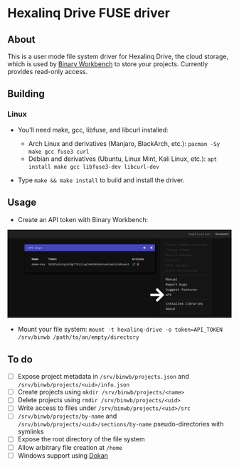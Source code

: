 # Hexalinq Drive FUSE driver

## About
This is a user mode file system driver for Hexalinq Drive, the cloud storage, which is used by [Binary Workbench](https://bw.hexalinq.com/) to store your projects. Currently provides read-only access.

## Building
### Linux
- You'll need make, gcc, libfuse, and libcurl installed:
  - Arch Linux and derivatives (Manjaro, BlackArch, etc.): `pacman -Sy make gcc fuse3 curl`
  - Debian and derivatives (Ubuntu, Linux Mint, Kali Linux, etc.): `apt install make gcc libfuse3-dev libcurl-dev`

- Type `make && make install` to build and install the driver.

## Usage
- Create an API token with Binary Workbench:
  
![API tokens](/docs/apikeys.png)

- Mount your file system: `mount -t hexalinq-drive -o token=API_TOKEN /srv/binwb /path/to/an/empty/directory`

## To do
- [ ] Expose project metadata in `/srv/binwb/projects.json` and `/srv/binwb/projects/<uid>/info.json`
- [ ] Create projects using `mkdir /srv/binwb/projects/<name>`
- [ ] Delete projects using `rmdir /srv/binwb/projects/<uid>`
- [ ] Write access to files under `/srv/binwb/projects/<uid>/src`
- [ ] `/srv/binwb/projects/by-name` and `/srv/binwb/projects/<uid>/sections/by-name` pseudo-directories with symlinks
- [ ] Expose the root directory of the file system
- [ ] Allow arbitrary file creation at `/home`
- [ ] Windows support using [Dokan](https://github.com/dokan-dev/dokany)
